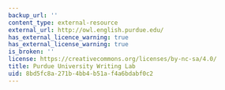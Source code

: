 ```yaml
---
backup_url: ''
content_type: external-resource
external_url: http://owl.english.purdue.edu/
has_external_licence_warning: true
has_external_license_warning: true
is_broken: ''
license: https://creativecommons.org/licenses/by-nc-sa/4.0/
title: Purdue University Writing Lab
uid: 8bd5fc8a-271b-4bb4-b51a-f4a6bdabf0c2
---
```

